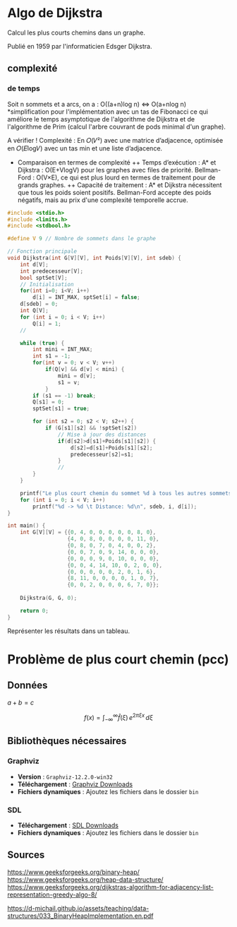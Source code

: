 # Algo de Dijkstra

Calcul les plus courts chemins dans un graphe.

Publié en 1959 par l'informaticien Edsger Dijkstra.



## complexité

### de temps
Soit n sommets et a arcs, on a :
O((a+n)log n)
<=> O(a+nlog n) *simplification pour l'implémentation avec un tas de Fibonacci ce qui améliore le temps asymptotique de l'algorithme de Dijkstra et de l'algorithme de Prim (calcul l'arbre couvrant de pods minimal d'un graphe).

A vérifier !
Complexité : En 𝑂(𝑉²) avec une matrice d’adjacence, optimisée en 𝑂(𝐸log𝑉) avec un tas min et une liste d’adjacence.

+ Comparaison en termes de complexité
++ Temps d’exécution :
A* et Dijkstra : O(E+VlogV) pour les graphes avec files de priorité.
Bellman-Ford : O(V×E), ce qui est plus lourd en termes de traitement pour de grands graphes.
++ Capacité de traitement :
A* et Dijkstra nécessitent que tous les poids soient positifs.
Bellman-Ford accepte des poids négatifs, mais au prix d'une complexité temporelle accrue.


<!-- !!! une file de priorité (souvent implémentée avec un tas). -->
```C
#include <stdio.h>
#include <limits.h>
#include <stdbool.h>

#define V 9 // Nombre de sommets dans le graphe

// Fonction principale
void Dijkstra(int G[V][V], int Poids[V][V], int sdeb) {
    int d[V];
    int predecesseur[V];
    bool sptSet[V];
    // Initialisation
    for(int i=0; i<V; i++)
        d[i] = INT_MAX, sptSet[i] = false;
    d[sdeb] = 0;
    int Q[V];
    for (int i = 0; i < V; i++)
        Q[i] = 1;
    //

    while (true) {
        int mini = INT_MAX;
        int s1 = -1;
        for(int v = 0; v < V; v++)
            if(Q[v] && d[v] < mini) {
                mini = d[v];
                s1 = v;
            }
        if (s1 == -1) break;
        Q[s1] = 0;
        sptSet[s1] = true;

        for (int s2 = 0; s2 < V; s2++) {
            if (G[s1][s2] && !sptSet[s2])
                // Mise à jour des distances
                if(d[s2]>d[s1]+Poids[s1][s2]) {
                    d[s2]=d[s1]+Poids[s1][s2];
                    predecesseur[s2]=s1;
                }
                //
        }
    }

    printf("Le plus court chemin du sommet %d à tous les autres sommets:\n", sdeb);
    for (int i = 0; i < V; i++)
        printf("%d -> %d \t Distance: %d\n", sdeb, i, d[i]);
}

int main() {
    int G[V][V] = {{0, 4, 0, 0, 0, 0, 0, 8, 0},
                   {4, 0, 8, 0, 0, 0, 0, 11, 0},
                   {0, 8, 0, 7, 0, 4, 0, 0, 2},
                   {0, 0, 7, 0, 9, 14, 0, 0, 0},
                   {0, 0, 0, 9, 0, 10, 0, 0, 0},
                   {0, 0, 4, 14, 10, 0, 2, 0, 0},
                   {0, 0, 0, 0, 0, 2, 0, 1, 6},
                   {8, 11, 0, 0, 0, 0, 1, 0, 7},
                   {0, 0, 2, 0, 0, 0, 6, 7, 0}};
    
    Dijkstra(G, G, 0);

    return 0;
}
```

Représenter les résultats dans un tableau.

# Problème de plus court chemin (pcc)

## Données

$a+b=c$

$$
f(x) = \int_{-\infty}^\infty \hat f(\xi)\,e^{2 \pi \xi x} \,d\xi
$$

## Bibliothèques nécessaires

### Graphviz
- **Version** : `Graphviz-12.2.0-win32`
- **Téléchargement** : [Graphviz Downloads](https://graphviz.org/)
- **Fichiers dynamiques** : Ajoutez les fichiers dans le dossier `bin`

### SDL
- **Téléchargement** : [SDL Downloads](https://www.libsdl.org/download-2.0.php)
- **Fichiers dynamiques** : Ajoutez les fichiers dans le dossier `bin`



## Sources

https://www.geeksforgeeks.org/binary-heap/
https://www.geeksforgeeks.org/heap-data-structure/
https://www.geeksforgeeks.org/dijkstras-algorithm-for-adjacency-list-representation-greedy-algo-8/

https://d-michail.github.io/assets/teaching/data-structures/033_BinaryHeapImplementation.en.pdf